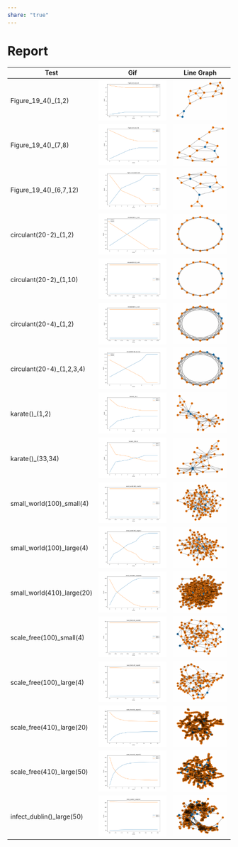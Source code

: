 ```yaml
---  
share: "true"  
---  
```

# Report   
  
  
| Test                       | Gif                                      | Line Graph                               |  
| -------------------------- | ---------------------------------------- | ---------------------------------------- |  
| Figure_19_4()_(1,2)        | ![imgs/Figure_19_4()_(1,2).png](./cs575/cs575_lab2/imgs/Figure_19_4()_(1,2).png)        | ![gifs/Figure_19_4()_(1,2).gif](./cs575/cs575_lab2/gifs/Figure_19_4()_(1,2).gif)        |  
| Figure_19_4()_(7,8)        | ![imgs/Figure_19_4()_(7,8).png](./cs575/cs575_lab2/imgs/Figure_19_4()_(7,8).png)        | ![gifs/Figure_19_4()_(7,8).gif](./cs575/cs575_lab2/gifs/Figure_19_4()_(7,8).gif)        |  
| Figure_19_4()_(6,7,12)     | ![imgs/Figure_19_4()_(6,7,12).png](./cs575/cs575_lab2/imgs/Figure_19_4()_(6,7,12).png)     | ![gifs/Figure_19_4()_(6,7,12).gif](./cs575/cs575_lab2/gifs/Figure_19_4()_(6,7,12).gif)     |  
| circulant(20-2)_(1,2)      | ![imgs/circulant(20-2)_(1,2).png](./cs575/cs575_lab2/imgs/circulant(20-2)_(1,2).png)      | ![gifs/circulant(20-2)_(1,2).gif](./cs575/cs575_lab2/gifs/circulant(20-2)_(1,2).gif)      |  
| circulant(20-2)_(1,10)     | ![imgs/circulant(20-2)_(1,10).png](./cs575/cs575_lab2/imgs/circulant(20-2)_(1,10).png)     | ![gifs/circulant(20-2)_(1,10).gif](./cs575/cs575_lab2/gifs/circulant(20-2)_(1,10).gif)     |  
| circulant(20-4)_(1,2)      | ![imgs/circulant(20-4)_(1,2).png](./cs575/cs575_lab2/imgs/circulant(20-4)_(1,2).png)      | ![gifs/circulant(20-4)_(1,2).gif](./cs575/cs575_lab2/gifs/circulant(20-4)_(1,2).gif)      |  
| circulant(20-4)_(1,2,3,4)  | ![imgs/circulant(20-4)_(1,2,3,4).png](./cs575/cs575_lab2/imgs/circulant(20-4)_(1,2,3,4).png)  | ![gifs/circulant(20-4)_(1,2,3,4).gif](./cs575/cs575_lab2/gifs/circulant(20-4)_(1,2,3,4).gif)  |  
| karate()_(1,2)             | ![imgs/karate()_(1,2).png](./cs575/cs575_lab2/imgs/karate()_(1,2).png)             | ![gifs/karate()_(1,2).gif](./cs575/cs575_lab2/gifs/karate()_(1,2).gif)             |  
| karate()_(33,34)           | ![imgs/karate()_(33,34).png](./cs575/cs575_lab2/imgs/karate()_(33,34).png)           | ![gifs/karate()_(33,34).gif](./cs575/cs575_lab2/gifs/karate()_(33,34).gif)           |  
| small_world(100)_small(4)  | ![imgs/small_world(100)_small(4).png](./cs575/cs575_lab2/imgs/small_world(100)_small(4).png)  | ![gifs/small_world(100)_small(4).gif](./cs575/cs575_lab2/gifs/small_world(100)_small(4).gif)  |  
| small_world(100)_large(4)  | ![imgs/small_world(100)_large(4).png](./cs575/cs575_lab2/imgs/small_world(100)_large(4).png)  | ![gifs/small_world(100)_large(4).gif](./cs575/cs575_lab2/gifs/small_world(100)_large(4).gif)  |  
| small_world(410)_large(20) | ![imgs/small_world(410)_large(20).png](./cs575/cs575_lab2/imgs/small_world(410)_large(20).png) | ![gifs/small_world(410)_large(20).gif](./cs575/cs575_lab2/gifs/small_world(410)_large(20).gif) |  
| scale_free(100)_small(4)   | ![imgs/scale_free(100)_small(4).png](./cs575/cs575_lab2/imgs/scale_free(100)_small(4).png)   | ![gifs/scale_free(100)_small(4).gif](./cs575/cs575_lab2/gifs/scale_free(100)_small(4).gif)   |  
| scale_free(100)_large(4)   | ![imgs/scale_free(100)_large(4).png](./cs575/cs575_lab2/imgs/scale_free(100)_large(4).png)   | ![gifs/scale_free(100)_large(4).gif](./cs575/cs575_lab2/gifs/scale_free(100)_large(4).gif)   |  
| scale_free(410)_large(20)  | ![imgs/scale_free(410)_large(20).png](./cs575/cs575_lab2/imgs/scale_free(410)_large(20).png)  | ![gifs/scale_free(410)_large(20).gif](./cs575/cs575_lab2/gifs/scale_free(410)_large(20).gif)  |  
| scale_free(410)_large(50)  | ![imgs/scale_free(410)_large(50).png](./cs575/cs575_lab2/imgs/scale_free(410)_large(50).png)  | ![gifs/scale_free(410)_large(50).gif](./cs575/cs575_lab2/gifs/scale_free(410)_large(50).gif)  |  
| infect_dublin()_large(50)  | ![imgs/infect_dublin()_large(50).png](./cs575/cs575_lab2/imgs/infect_dublin()_large(50).png)  | ![gifs/infect_dublin()_large(50).gif](./cs575/cs575_lab2/gifs/infect_dublin()_large(50).gif)  |  
